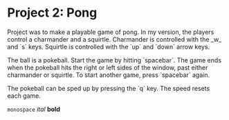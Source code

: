 <h1>Project 2: Pong</h1>

<p>Project was to make a playable game of pong. In my version, the players control a charmander and a squirtle. Charmander is controlled 
with the _w_ and `s` keys. Squirtle is controlled with the `up` and `down` arrow keys. </p>
<p>The ball is a pokeball. Start the game by hitting `spacebar`. The game ends when the pokeball hits the right or left sides of the
window, past either charmander or squirtle. To start another game, press `spacebar` again. </p>

<p>The pokeball can be sped up by pressing the `q` key. The speed resets each game. </p>

`monospace` _ital_ **bold**
